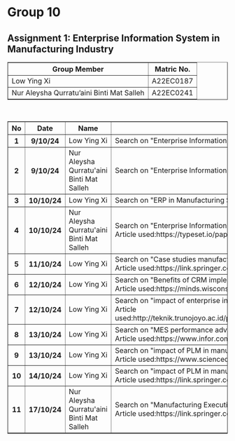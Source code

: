 <!DOCTYPE html>
<html lang="en">
<head>
    <meta charset="UTF-8">
    <meta name="viewport" content="width=device-width, initial-scale=1.0">
    
</head>
<body>

<h1>Group 10</h1>
<h2>Assignment 1: Enterprise Information System in Manufacturing Industry</h2>

<!-- Table for group members -->
<table border="1">
    <tr>
        <th>Group Member</th>
        <th>Matric No.</th>
    </tr>
    <tr>
        <td>Low Ying Xi</td>
        <td>A22EC0187</td>
    </tr>
    <tr>
        <td>Nur Aleysha Qurratu’aini Binti Mat Salleh</td>
        <td>A22EC0241</td>
    </tr>
</table>

<br>


<table border="1">
    <tr>
        <th>No</th>
        <th>Date</th>
        <th>Name</th>
        <th>Activity</th>
    </tr>
    <tr>
        <th>1</th>
        <th>9/10/24</th>
        <td>Low Ying Xi</td>
        <td>Search on "Enterprise Information System in Manufacturing Sector" in Google Scholar</td>
    </tr>
    <tr>
        <th>2</th>
        <th>9/10/24</th>
        <td>Nur Aleysha Qurratu'aini Binti Mat Salleh</td>
        <td>Search on "Enterprise Information System in Manufacturing Industry" in Google Scholar</td>
    </tr>
    <tr>
        <th>3</th>
        <th>10/10/24</th>
        <td>Low Ying Xi</td>
        <td>Search on "ERP in Manufacturing Sector" in Google Scholar</td>
    </tr>
    <tr>
        <th>4</th>
        <th>10/10/24</th>
        <td>Nur Aleysha Qurratu'aini Binti Mat Salleh</td>
        <td>Search on "Enterprise Information System in Manufacturing Industry" in SciSpace
        <br>Article used:https://typeset.io/papers/an-integrated-framework-of-enterprise-information-systems-in-22v0suol9w
        </td>
    </tr>
    <tr>
        <th>5</th>
        <th>11/10/24</th>
        <td>Low Ying Xi</td>
        <td>Search on "Case studies manufacturing enterprise information system" in Google Scholar
        <br> Article used:https://link.springer.com/chapter/10.1007/978-3-642-33980-6_54
        </td>
    </tr>
    <tr>
        <th>6</th>
        <th>12/10/24</th>
        <td>Low Ying Xi</td>
        <td>Search on "Benefits of CRM implementation in manufacturing" in Google Scholar
        <br>Article used:https://minds.wisconsin.edu/bitstream/handle/1793/80983/Agwaye,%20Joseph.pdf?sequence=1
        </td>
    </tr>
    <tr>
        <th>7</th>
        <th>12/10/24</th>
        <td>Low Ying Xi</td>
        <td>Search on "impact of enterprise information system in manufacturing" in Google Scholar
        <br>Article used:http://teknik.trunojoyo.ac.id/penelitiandosen/Sabarudin%20Akhmad/2%202017%20Implementation%20of%20Enterprise%20Resource%20Planning%20System%20in.pdf
        </td>
    </tr>
    <tr>
        <th>8</th>
        <th>13/10/24</th>
        <td>Low Ying Xi</td>
        <td>Search on "MES performance advantage" in Google 
        <br>Article used:https://www.infor.com/resources/the-top-10-benefits-of-an-mes-system 
        </td>
    </tr>
    <tr>
        <th>9</th>
        <th>13/10/24</th>
        <td>Low Ying Xi</td>
        <td>Search on "impact of PLM in manufacturing" in Google Scholar
        <br>Article used:https://www.sciencedirect.com/science/article/pii/S1877705815045075
        </td>
    </tr>
    <tr>
        <th>10</th>
        <th>14/10/24</th>
        <td>Low Ying Xi</td>
        <td>Search on "impact of PLM in manufacturing" in Google Scholar
        <br>Article used:https://link.springer.com/chapter/10.1007/978-3-642-35758-9_45#citeas
        </td>
    </tr>
     <tr>
        <th>11</th>
        <th>17/10/24</th>
        <td>Nur Aleysha Qurratu'aini Binti Mat Salleh</td>
        <td>Search on "Manufacturing Execution System in Industry 4.0 Era: From Implementation to Impacts on Job Design" in Google Scholar
        <br>Article used:https://link.springer.com/chapter/10.1007/978-3-031-38274-1_19
        </td>
    </tr>
</table>

</body>
</html>
